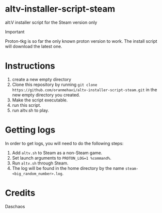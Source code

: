 # altv-installer-script-steam
alt:V installer script for the Steam version only

> [!IMPORTANT]  
> Proton-tkg is so far the only known proton version to work.
> The install script will download the latest one.

# Instructions
1. create a new empty directory
2. Clone this repository by running `git clone https://github.com/oranmehavi/altv-installer-script-steam.git` in the new empty directory you created.
3. Make the script executable.
4. run this script.
5. run altv.sh to play.

# Getting logs
In order to get logs, you will need to do the following steps:
1. Add `altv.sh` to Steam as a non-Steam game.
2. Set launch arguments to `PROTON_LOG=1 %command%`.
3. Run `altv.sh` through Steam.
4. The log will be found in the home directory by the name `steam-<big_random_number>.log`.

# Credits
Daschaos
